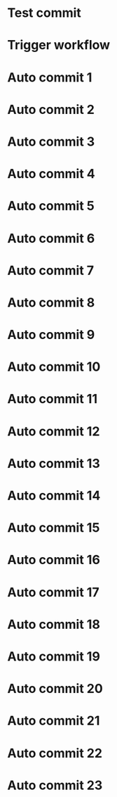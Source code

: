 # Test commit
# Trigger workflow
# Auto commit 1
# Auto commit 2
# Auto commit 3
# Auto commit 4
# Auto commit 5
# Auto commit 6
# Auto commit 7
# Auto commit 8
# Auto commit 9
# Auto commit 10
# Auto commit 11
# Auto commit 12
# Auto commit 13
# Auto commit 14
# Auto commit 15
# Auto commit 16
# Auto commit 17
# Auto commit 18
# Auto commit 19
# Auto commit 20
# Auto commit 21
# Auto commit 22
# Auto commit 23
